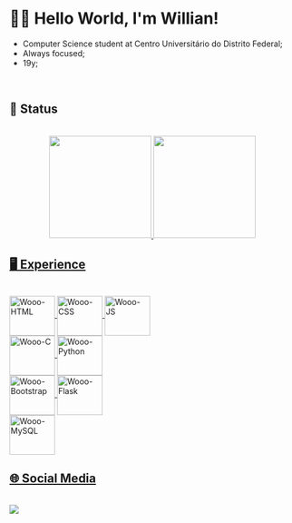 #  👨‍💻 Hello World, I'm Willian!
  - Computer Science student at Centro Universitário do Distrito Federal;
  - Always focused;
  - 19y;
  <br>
  
## 🚶 Status
  <br>
  <div align="center">
    <a href="https://github.com/Wooo589">
    <img height="180em" src="https://github-readme-stats.vercel.app/api?username=Wooo589&show_icons=true&theme=dark&include_all_commits=true&count_private=true"/>
    <img height="180em" src="https://github-readme-stats.vercel.app/api/top-langs/?username=Wooo589&layout=compact&langs_count=10&theme=dark"/>
  </div>
  
## 🖥️ Experience  
  <br>
  <div class="display: inline-block">
    <img align="center" height="70" width="80" alt="Wooo-HTML" src="https://cdn.jsdelivr.net/gh/devicons/devicon/icons/html5/html5-original.svg" />
    <img align="center" height="70" width="80" alt="Wooo-CSS" src="https://cdn.jsdelivr.net/gh/devicons/devicon/icons/css3/css3-original.svg" />
    <img align="center" height="70" width="80" alt="Wooo-JS" src="https://cdn.jsdelivr.net/gh/devicons/devicon/icons/javascript/javascript-original.svg" />
  </div>
  <div class="display: inline-block">
    <img align="center" height="70" width="80" alt="Wooo-C" src="https://cdn.jsdelivr.net/gh/devicons/devicon/icons/c/c-original.svg" />
    <img align="center" height="70" width="80" alt="Wooo-Python" src="https://cdn.jsdelivr.net/gh/devicons/devicon/icons/python/python-original.svg" />
  </div>
  <div class="display: inline-block">
    <img align="center" height="70" width="80" alt="Wooo-Bootstrap" src="https://cdn.jsdelivr.net/gh/devicons/devicon/icons/bootstrap/bootstrap-plain-wordmark.svg" />
    <img align="center" height="70" width="80" alt="Wooo-Flask" src="https://cdn.jsdelivr.net/gh/devicons/devicon/icons/flask/flask-original-wordmark.svg" />
  </div>
  <div class="display: inline-block">
    <img align="center" height="70" width="80" alt="Wooo-MySQL" src="https://cdn.jsdelivr.net/gh/devicons/devicon/icons/mysql/mysql-original-wordmark.svg" />  
  </div>
  
  ## 🌐 Social Media
  <br>
  <div class="display: inline-block">
    <a href="https://www.linkedin.com/in/willian-silva-93201020a/"><img src="https://img.shields.io/badge/LinkedIn-0077B5?style=for-the-badge&logo=linkedin&logoColor=white"></a>
    
      
